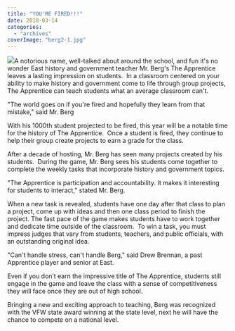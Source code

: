 ```yaml
---
title: "YOU'RE FIRED!!!"
date: 2018-03-14
categories: 
  - "archives"
coverImage: "berg2-1.jpg"
---
```


![](images/berg2.jpg)A notorious name, well-talked about around the school, and fun it's no wonder East history and government teacher Mr. Berg's The Apprentice leaves a lasting impression on students.  In a classroom centered on your ability to make history and government come to life through group projects, The Apprentice can teach students what an average classroom can't.

"The world goes on if you're fired and hopefully they learn from that mistake," said Mr. Berg

With his 1000th student projected to be fired, this year will be a notable time for the history of The Apprentice.  Once a student is fired, they continue to help their group create projects to earn a grade for the class.

After a decade of hosting, Mr. Berg has seen many projects created by his students.  During the game, Mr. Berg sees his students come together to complete the weekly tasks that incorporate history and government topics.

"The Apprentice is participation and accountability. It makes it interesting for students to interact," stated Mr. Berg.

When a new task is revealed, students have one day after that class to plan a project, come up with ideas and then one class period to finish the project. The fast pace of the game makes students have to work together and dedicate time outside of the classroom.  To win a task, you must impress judges that vary from students, teachers, and public officials, with an outstanding original idea.

"Can't handle stress, can't handle Berg," said Drew Brennan, a past Apprentice player and senior at East.

Even if you don’t earn the impressive title of The Apprentice, students still engage in the game and leave the class with a sense of competitiveness they will face once they are out of high school.

Bringing a new and exciting approach to teaching, Berg was recognized with the VFW state award winning at the state level, next he will have the chance to compete on a national level.
